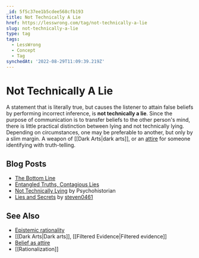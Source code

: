 ```yaml
---
_id: 5f5c37ee1b5cdee568cfb193
title: Not Technically A Lie
href: https://lesswrong.com/tag/not-technically-a-lie
slug: not-technically-a-lie
type: tag
tags:
  - LessWrong
  - Concept
  - Tag
synchedAt: '2022-08-29T11:09:39.219Z'
---
```


# Not Technically A Lie

A statement that is literally true, but causes the listener to attain false beliefs by performing incorrect inference, is **not technically a lie**. Since the purpose of communication is to transfer beliefs to the other person's mind, there is little practical distinction between lying and not technically lying. Depending on circumstances, one may be preferable to another, but only by a slim margin. A weapon of [[Dark Arts|dark arts]], or an [attire](https://wiki.lesswrong.com/wiki/belief_as_attire) for someone identifying with truth-telling.

## Blog Posts

- [The Bottom Line](http://lesswrong.com/lw/js/the_bottom_line/)
- [Entangled Truths, Contagious Lies](http://lesswrong.com/lw/uw/entangled_truths_contagious_lies/)
- [Not Technically Lying](http://lesswrong.com/lw/11y/not_technically_lying/) by Psychohistorian
- [Lies and Secrets](http://lesswrong.com/lw/1j/lies_and_secrets/) by [steven0461](https://wiki.lesswrong.com/wiki/steven0461)

## See Also

- [Epistemic rationality](https://wiki.lesswrong.com/wiki/Epistemic_rationality)
- [[Dark Arts|Dark arts]], [[Filtered Evidence|Filtered evidence]]
- [Belief as attire](https://wiki.lesswrong.com/wiki/Belief_as_attire)
- [[Rationalization]]
